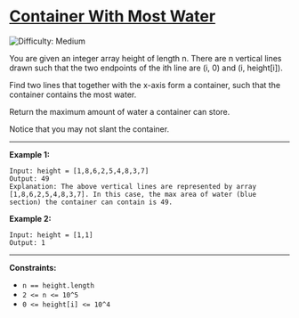 # [Container With Most Water](https://leetcode.com/problems/container-with-most-water/description/)
![Difficulty: Medium](https://img.shields.io/badge/Difficulty-Medium-brightgreen)

You are given an integer array height of length n. There are n vertical lines drawn such that the two endpoints of the ith line are (i, 0) and (i, height[i]).

Find two lines that together with the x-axis form a container, such that the container contains the most water.

Return the maximum amount of water a container can store.

Notice that you may not slant the container.

---
**Example 1:**

```
Input: height = [1,8,6,2,5,4,8,3,7]
Output: 49
Explanation: The above vertical lines are represented by array [1,8,6,2,5,4,8,3,7]. In this case, the max area of water (blue section) the container can contain is 49.

```

**Example 2:**

```
Input: height = [1,1]
Output: 1

```
---

**Constraints:**

- `n == height.length`
- `2 <= n <= 10^5`
- `0 <= height[i] <= 10^4`